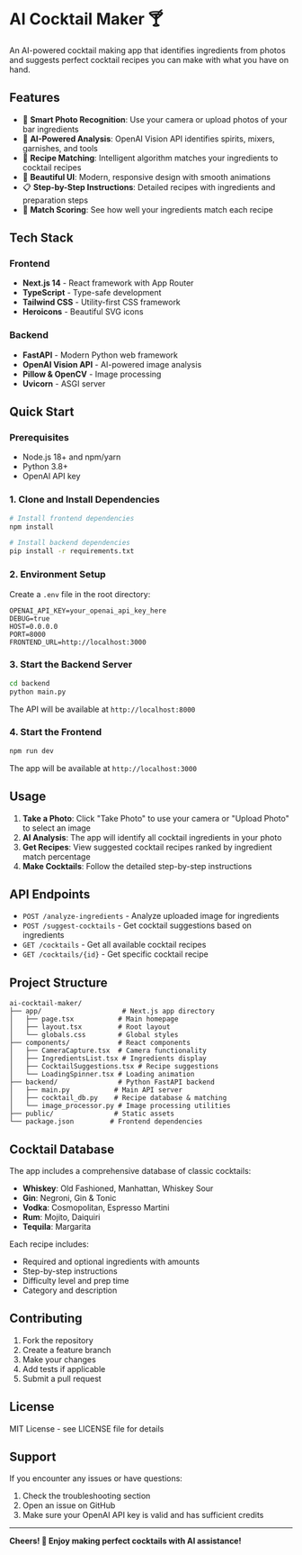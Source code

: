 # AI Cocktail Maker 🍸

An AI-powered cocktail making app that identifies ingredients from photos and suggests perfect cocktail recipes you can make with what you have on hand.

## Features

- 📸 **Smart Photo Recognition**: Use your camera or upload photos of your bar ingredients
- 🤖 **AI-Powered Analysis**: OpenAI Vision API identifies spirits, mixers, garnishes, and tools
- 🍹 **Recipe Matching**: Intelligent algorithm matches your ingredients to cocktail recipes
- 📱 **Beautiful UI**: Modern, responsive design with smooth animations
- 📋 **Step-by-Step Instructions**: Detailed recipes with ingredients and preparation steps
- 🎯 **Match Scoring**: See how well your ingredients match each recipe

## Tech Stack

### Frontend
- **Next.js 14** - React framework with App Router
- **TypeScript** - Type-safe development
- **Tailwind CSS** - Utility-first CSS framework
- **Heroicons** - Beautiful SVG icons

### Backend
- **FastAPI** - Modern Python web framework
- **OpenAI Vision API** - AI-powered image analysis
- **Pillow & OpenCV** - Image processing
- **Uvicorn** - ASGI server

## Quick Start

### Prerequisites
- Node.js 18+ and npm/yarn
- Python 3.8+
- OpenAI API key

### 1. Clone and Install Dependencies

```bash
# Install frontend dependencies
npm install

# Install backend dependencies
pip install -r requirements.txt
```

### 2. Environment Setup

Create a `.env` file in the root directory:

```env
OPENAI_API_KEY=your_openai_api_key_here
DEBUG=true
HOST=0.0.0.0
PORT=8000
FRONTEND_URL=http://localhost:3000
```

### 3. Start the Backend Server

```bash
cd backend
python main.py
```

The API will be available at `http://localhost:8000`

### 4. Start the Frontend

```bash
npm run dev
```

The app will be available at `http://localhost:3000`

## Usage

1. **Take a Photo**: Click "Take Photo" to use your camera or "Upload Photo" to select an image
2. **AI Analysis**: The app will identify all cocktail ingredients in your photo
3. **Get Recipes**: View suggested cocktail recipes ranked by ingredient match percentage
4. **Make Cocktails**: Follow the detailed step-by-step instructions

## API Endpoints

- `POST /analyze-ingredients` - Analyze uploaded image for ingredients
- `POST /suggest-cocktails` - Get cocktail suggestions based on ingredients
- `GET /cocktails` - Get all available cocktail recipes
- `GET /cocktails/{id}` - Get specific cocktail recipe

## Project Structure

```
ai-cocktail-maker/
├── app/                    # Next.js app directory
│   ├── page.tsx           # Main homepage
│   ├── layout.tsx         # Root layout
│   └── globals.css        # Global styles
├── components/            # React components
│   ├── CameraCapture.tsx  # Camera functionality
│   ├── IngredientsList.tsx # Ingredients display
│   ├── CocktailSuggestions.tsx # Recipe suggestions
│   └── LoadingSpinner.tsx # Loading animation
├── backend/               # Python FastAPI backend
│   ├── main.py           # Main API server
│   ├── cocktail_db.py    # Recipe database & matching
│   └── image_processor.py # Image processing utilities
├── public/               # Static assets
└── package.json         # Frontend dependencies
```

## Cocktail Database

The app includes a comprehensive database of classic cocktails:

- **Whiskey**: Old Fashioned, Manhattan, Whiskey Sour
- **Gin**: Negroni, Gin & Tonic
- **Vodka**: Cosmopolitan, Espresso Martini
- **Rum**: Mojito, Daiquiri
- **Tequila**: Margarita

Each recipe includes:
- Required and optional ingredients with amounts
- Step-by-step instructions
- Difficulty level and prep time
- Category and description

## Contributing

1. Fork the repository
2. Create a feature branch
3. Make your changes
4. Add tests if applicable
5. Submit a pull request

## License

MIT License - see LICENSE file for details

## Support

If you encounter any issues or have questions:
1. Check the troubleshooting section
2. Open an issue on GitHub
3. Make sure your OpenAI API key is valid and has sufficient credits

---

**Cheers! 🥂 Enjoy making perfect cocktails with AI assistance!**
